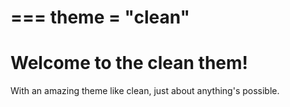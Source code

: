 ===
theme = "clean"
===
# Welcome to the clean them!
With an amazing theme like clean, just about anything's possible.
